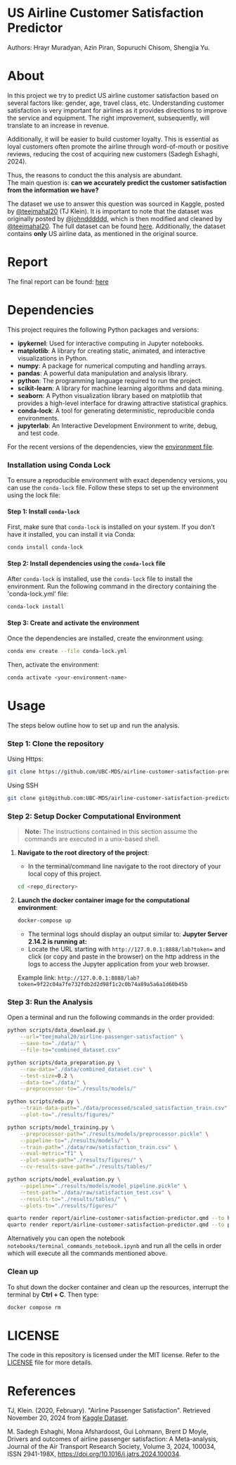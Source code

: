 # US Airline Customer Satisfaction Predictor
Authors: Hrayr Muradyan, Azin Piran, Sopuruchi Chisom, Shengjia Yu.

# About

In this project we try to predict US airline customer satisfaction based on several factors like: gender, age, travel class, etc.
Understanding customer satisfaction is very important for airlines as it provides directions to improve the service and equipment. 
The right improvement, subsequently, will translate to an increase in revenue. 

Additionally, it will be easier to build customer loyalty.
This is essential as loyal customers often promote the airline through word-of-mouth or positive reviews, reducing the cost of acquiring new customers (Sadegh Eshaghi, 2024). 

Thus, the reasons to conduct the this analysis are abundant. 
<br/>The main question is: <b>can we accurately predict the customer satisfaction from the information we have? </b>

The dataset we use to answer this question was sourced in Kaggle, posted by [@teejmahal20](https://www.kaggle.com/teejmahal20) (TJ Klein). It is important to note that the dataset was originally posted by [@johndddddd](https://www.kaggle.com/datasets/johndddddd/customer-satisfaction), which is then modified and cleaned by [@teejmahal20](https://www.kaggle.com/teejmahal20). The full dataset can be found [here](https://www.kaggle.com/datasets/teejmahal20/airline-passenger-satisfaction). Additionally, the dataset contains **only** US airline data, as mentioned in the original source.

# Report

The final report can be found: [here](https://ubc-mds.github.io/airline-customer-satisfaction-predictor/docs/airline_passenger_satisfaction_predictor.html)

# Dependencies
This project requires the following Python packages and versions:

- **ipykernel**: Used for interactive computing in Jupyter notebooks.
- **matplotlib**: A library for creating static, animated, and interactive visualizations in Python.
- **numpy**: A package for numerical computing and handling arrays.
- **pandas**: A powerful data manipulation and analysis library.
- **python**: The programming language required to run the project.
- **scikit-learn**: A library for machine learning algorithms and data mining.
- **seaborn**: A Python visualization library based on matplotlib that provides a high-level interface for drawing attractive statistical graphics.
- **conda-lock**: A tool for generating deterministic, reproducible conda environments.
- **jupyterlab**: An Interactive Development Environment to write, debug, and test code.


For the recent versions of the dependencies, view the [environment file](https://github.com/UBC-MDS/airline-customer-satisfaction-predictor/blob/main/dsci522_environment.yml).

### Installation using Conda Lock

To ensure a reproducible environment with exact dependency versions, you can use the `conda-lock` file. Follow these steps to set up the environment using the lock file:

#### Step 1: Install `conda-lock`

First, make sure that `conda-lock` is installed on your system. If you don't have it installed, you can install it via Conda:

```bash
conda install conda-lock
```
#### Step 2: Install dependencies using the `conda-lock` file

After `conda-lock` is installed, use the `conda-lock` file to install the environment. Run the following command in the directory containing the 'conda-lock.yml' file:

```bash
conda-lock install
```
#### Step 3: Create and activate the environment
Once the dependencies are installed, create the environment using:

```bash
conda env create --file conda-lock.yml
```
Then, activate the environment:

```bash
conda activate <your-environment-name>
```

# Usage
The steps below outline how to set up and run the analysis. 

### Step 1: Clone the repository

Using Https:
```bash
git clone https://github.com/UBC-MDS/airline-customer-satisfaction-predictor.git
```

Using SSH
```bash
git clone git@github.com:UBC-MDS/airline-customer-satisfaction-predictor.git
```

### Step 2: Setup Docker Computational Environment

> **Note:** The instructions contained in this section assume the commands are executed in a unix-based shell.
    
1. **Navigate to the root directory of the project**: 
    - In the terminal/command line navigate to the root directory of your local copy of this project.
    ```bash
    cd <repo_directory>
    ```
2. **Launch the docker container image for the computational environment**:

    ```bash
    docker-compose up
    ```
    - The terminal logs should display an output similar to: **Jupyter Server 2.14.2 is running at:**
    - Locate the URL starting with `http://127.0.0.1:8888/lab?token=` and click (or copy and paste in the browser) on the http address in the logs to access the Jupyter application from your web browser.

    Example link: `http://127.0.0.1:8888/lab?token=9f22c04a7fe732fdb2d2d98f1c2c0b74a89a5a6a1d60b45b`
    


### Step 3: Run the Analysis

Open a terminal and run the following commands in the order provided:

```bash
python scripts/data_download.py \
    --url="teejmahal20/airline-passenger-satisfaction" \
    --save-to="./data/" \
    --file-to="combined_dataset.csv"

python scripts/data_preparation.py \
    --raw-data="./data/combined_dataset.csv" \
    --test-size=0.2 \
    --data-to="./data/" \
    --preprocessor-to="./results/models/"

python scripts/eda.py \
    --train-data-path="./data/processed/scaled_satisfaction_train.csv" \
    --plot-to="./results/figures/"

python scripts/model_training.py \
    --preprocessor-path="./results/models/preprocessor.pickle" \
    --pipeline-to="./results/models/" \
    --train-path="./data/raw/satisfaction_train.csv" \
    --eval-metric="f1" \
    --plot-save-path="./results/figures/" \
    --cv-results-save-path="./results/tables/"

python scripts/model_evaluation.py \
    --pipeline="./results/models/model_pipeline.pickle" \
    --test-path="./data/raw/satisfaction_test.csv" \
    --results-to="./results/tables/" \
    --plots-to="./results/figures/"

quarto render report/airline-customer-satisfaction-predictor.qmd --to html
quarto render report/airline-customer-satisfaction-predictor.qmd --to pdf
```

Alternatively you can open the notebook `notebooks/terminal_commands_notebook.ipynb` and run all the cells in order which will execute all the commands mentioned above.

### Clean up
To shut down the docker container and clean up the resources, interrupt the terminal by **Ctrl + C**. Then type:
```bash
docker compose rm
```

# LICENSE

The code in this repository is licensed under the MIT license. Refer to the [LICENSE](LICENSE) file for more details.

# References

TJ, Klein. (2020, February). "Airline Passenger Satisfaction". Retrieved November 20, 2024 from [Kaggle Dataset](https://www.kaggle.com/datasets/teejmahal20/airline-passenger-satisfaction/data).

M. Sadegh Eshaghi, Mona Afshardoost, Gui Lohmann, Brent D Moyle, Drivers and outcomes of airline passenger satisfaction: A Meta-analysis, Journal of the Air Transport Research Society, Volume 3, 2024, 100034, ISSN 2941-198X, https://doi.org/10.1016/j.jatrs.2024.100034.